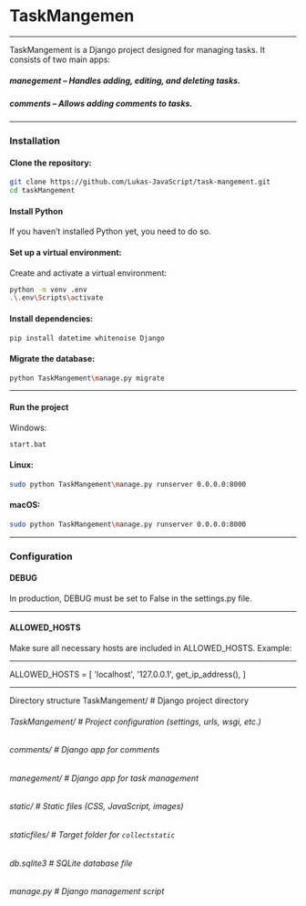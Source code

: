 # TaskMangemen

---

TaskMangement is a Django project designed for managing tasks. It consists of two main apps:

##### manegement – Handles adding, editing, and deleting tasks.

##### comments – Allows adding comments to tasks.
---
### Installation

#### Clone the repository:

```bash
git clone https://github.com/Lukas-JavaScript/task-mangement.git
cd taskMangement
```

#### Install Python

If you haven’t installed Python yet, you need to do so.

#### Set up a virtual environment:

Create and activate a virtual environment:

```bash
python -m venv .env
.\.env\Scripts\activate
```

#### Install dependencies:

```bash
pip install datetime whitenoise Django
```

#### Migrate the database:

```bash
python TaskMangement\manage.py migrate
```
---
#### Run the project

Windows:

```bash
start.bat
```

#### Linux:

```bash
sudo python TaskMangement\manage.py runserver 0.0.0.0:8000
```

#### macOS:

```bash
sudo python TaskMangement\manage.py runserver 0.0.0.0:8000
```
---
### Configuration

#### DEBUG

In production, DEBUG must be set to False in the settings.py file.

---
#### ALLOWED_HOSTS

Make sure all necessary hosts are included in ALLOWED_HOSTS. Example:

---

ALLOWED_HOSTS = [
'localhost',
'127.0.0.1',
get_ip_address(),
]

---
Directory structure
TaskMangement/ # Django project directory
###### TaskMangement/ # Project configuration (settings, urls, wsgi, etc.)
###### comments/ # Django app for comments
###### manegement/ # Django app for task management
###### static/ # Static files (CSS, JavaScript, images)
###### staticfiles/ # Target folder for `collectstatic`
###### db.sqlite3 # SQLite database file
###### manage.py # Django management script
